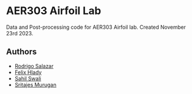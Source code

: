 # AER303 Airfoil Lab

Data and Post-processing code for AER303 Airfoil lab. Created November 23rd 2023.

## Authors

- [Rodrigo Salazar](https://www.github.com/Gigigo16)
- [Felix Hlady](https://www.github.com/FelHy66)
- [Sahil Swali]()
- [Sritajes Murugan](https://github.com/smurugan23)
